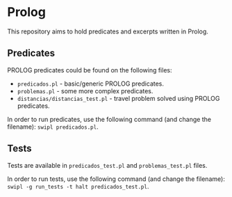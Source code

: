 # Prolog

This repository aims to hold predicates and excerpts written in Prolog.

## Predicates

PROLOG predicates could be found on the following files:
* ``predicados.pl`` - basic/generic PROLOG predicates.
* ``problemas.pl`` - some more complex predicates.
* ``distancias/distancias_test.pl`` - travel problem solved using PROLOG predicates.

In order to run predicates, use the following command (and change the filename): ``swipl predicados.pl``.

## Tests

Tests are available in ``predicados_test.pl`` and ``problemas_test.pl`` files.

In order to run tests, use the following command (and change the filename):
``swipl -g run_tests -t halt predicados_test.pl``.
